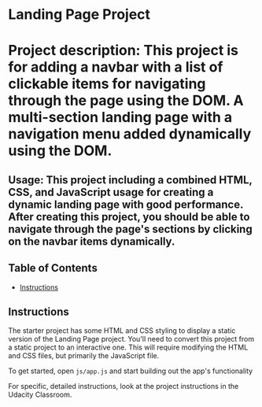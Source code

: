 # Landing Page Project

# Project description: This project is for adding a navbar with a list of clickable items for navigating through the page using the DOM. A multi-section landing page with a navigation menu added dynamically using the DOM.

## Usage: This project including a combined HTML, CSS, and JavaScript usage for creating a dynamic landing page with good performance. After creating this project, you should be able to navigate through the page's sections by clicking on the navbar items dynamically.

## Table of Contents

- [Instructions](#instructions)

## Instructions

The starter project has some HTML and CSS styling to display a static version of the Landing Page project. You'll need to convert this project from a static project to an interactive one. This will require modifying the HTML and CSS files, but primarily the JavaScript file.

To get started, open `js/app.js` and start building out the app's functionality

For specific, detailed instructions, look at the project instructions in the Udacity Classroom.
